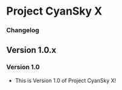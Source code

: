 # Project CyanSky X
### Changelog

## Version 1.0.x
### Version 1.0
* This is Version 1.0 of Project CyanSky X!